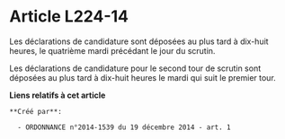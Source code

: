 # Article L224-14

Les déclarations de candidature sont déposées au plus tard à dix-huit heures, le quatrième mardi précédant le jour du
scrutin.

Les déclarations de candidature pour le second tour de scrutin sont déposées au plus tard à dix-huit heures le mardi qui suit
le premier tour.

**Liens relatifs à cet article**

	**Créé par**:

	  - ORDONNANCE n°2014-1539 du 19 décembre 2014 - art. 1

